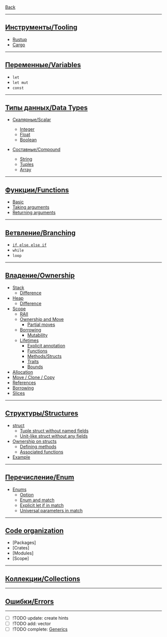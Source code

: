 [Back](../README.md)

---

## [Инструменты/Tooling](doc/tooling.md)

* [Rustup](doc/tooling.md#rustup)
* [Cargo](doc/tooling.md#cargo)

---

## [Переменные/Variables](doc/variables.md)

* `let`
* `let mut`
* `const`

---

## [Типы данных/Data Types](doc/datatypes.md)

* [Скалярные/Scalar](doc/datatypes/scalar.md)

  * [Integer](doc/datatypes/scalar.md#integer)
  * [Float](doc/datatypes/scalar.md#float)
  * [Boolean](doc/datatypes/scalar.md#bool)

* [Составные/Compound](doc/datatypes/compound.md)

  * [String](doc/datatypes/compound.md#string)
  * [Tuples](doc/datatypes/compound.md#tuples)
  * [Array](doc/datatypes/compound.md#array)

---

## [Функции/Functions](doc/functions.md)

* [Basic](doc/functions.md#function)
* [Taking arguments](doc/functions.md#taking-arguments)
* [Returning arguments](doc/functions.md#returning-arguments)

---

## [Ветвление/Branching](doc/branching.md)

* [`if`, `else`, `else if`](doc/branching.md#branching)
* `while`
* `loop`

---

## [Владение/Ownership](doc/ownership.md)

* [Stack](doc/ownership.md#stack)
  * [Difference](../Other/stack_heap_realization.md#stack)
* [Heap](doc/ownership.md#heap)
  * [Difference](../Other/stack_heap_realization.md#heap)
* [Scope](doc/ownership.md#scope)
  * [RAII](doc/ownership.md#raii)
  * [Ownership and Move](doc/ownership.md#ownership-and-move)
    * [Partial moves](doc/ownership.md#partial-moves)
  * [Borrowing](doc/ownership.md#borrowing)
    * [Mutability](doc/ownership.md#mutability)
  * [Lifetimes](doc/ownership.md#lifetimes)
    * [Explicit annotation](doc/ownership.md#explicit-annotation)
    * [Functions](doc/ownership.md#functions)
    * [Methods/Structs](doc/ownership.md#methodsstructs)
    * [Traits](doc/ownership.md#traits)
    * [Bounds](doc/ownership.md#bounds)
* [Allocation](doc/ownership.md#allocation)
* [Move / Clone / Copy](doc/ownership.md#moveclonecopy)
* [References](doc/ownership.md#references)
* [Borrowing](doc/ownership.md#borrowing)
* [Slices](doc/ownership.md#slices)

---

## [Структуры/Structures](doc/structures.md)

* [struct](doc/structures.md#struct)
  * [Tuple struct without named fields](doc/structures.md#tuple-struct-without-named-fields-to-create-different-types)
  * [Unit-like struct without any fields](doc/structures.md#unit-like-structs-without-any-fields)
* [Ownership on structs](doc/structures.md#ownership-on-structs)
  * [Defining methods](doc/structures.md#defining-methods)
  * [Associated functions](doc/structures.md#associated-functions)
* [Example](doc/structures.md#example)

---

## [Перечисление/Enum](doc/enum.md)

* [Enums](doc/enum.md#enum)
  * [Option<T>](doc/enum.md#option)
  * [Enum and match](doc/enum.md#enum-and-match)
  * [Explicit let if in match](doc/enum.md#explicit-let-if-in-match)
  * [Universal parameters in match](doc/enum.md#universal-parameters-in-match)

---

## [Code organization](doc/code_organization.md)

* [Packages]
* [Crates]
* [Modules]
* [Scope]

---

## [Коллекции/Collections](doc/collections.md)

---

## [Ошибки/Errors](doc/errors.md)

---

- [ ] !TODO update: create hints
- [ ] !TODO add: vector
- [ ] !TODO complete: [Generics](doc/generics.md)